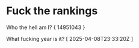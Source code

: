 # Fuck the rankings

Who the hell am I?
{ 14951043 }

What fucking year is it?
[ 2025-04-08T23:33:20Z ]
